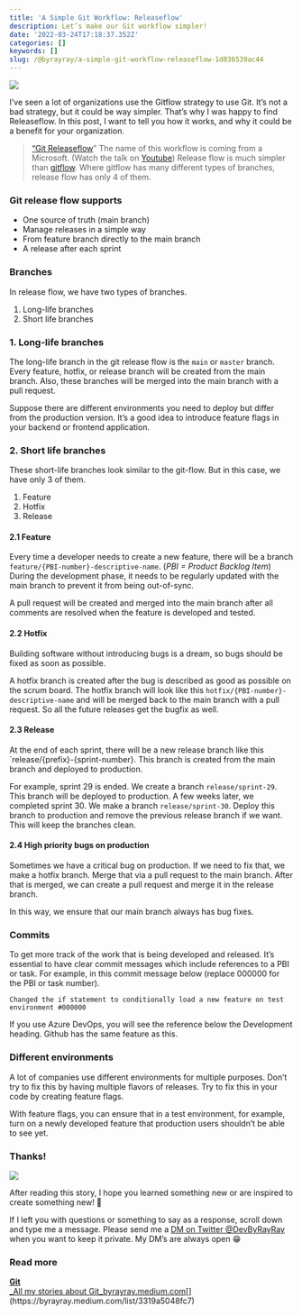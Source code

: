 ```yaml
---
title: 'A Simple Git Workflow: Releaseflow'
description: Let’s make our Git workflow simpler!
date: '2022-03-24T17:18:37.352Z'
categories: []
keywords: []
slug: /@byrayray/a-simple-git-workflow-releaseflow-1d036539ac44
---
```


![](/images/1__3KRHv1owvEzpW7gMewe8Iw.png)

I’ve seen a lot of organizations use the Gitflow strategy to use Git. It’s not a bad strategy, but it could be way simpler. That’s why I was happy to find Releaseflow. In this post, I want to tell you how it works, and why it could be a benefit for your organization.

> [“Git Releaseflow](https://devblogs.microsoft.com/devops/release-flow-how-we-do-branching-on-the-vsts-team/)” The name of this workflow is coming from a Microsoft. (Watch the talk on [Youtube](https://youtu.be/t_4lLR6F_yk?t=924)) Release flow is much simpler than [gitflow](https://www.atlassian.com/git/tutorials/comparing-workflows/gitflow-workflow). Where gitflow has many different types of branches, release flow has only 4 of them.

### Git release flow supports

*   One source of truth (main branch)
*   Manage releases in a simple way
*   From feature branch directly to the main branch
*   A release after each sprint

### Branches

In release flow, we have two types of branches.

1.  Long-life branches
2.  Short life branches

### 1\. Long-life branches

The long-life branch in the git release flow is the `main` or `master` branch. Every feature, hotfix, or release branch will be created from the main branch. Also, these branches will be merged into the main branch with a pull request.

Suppose there are different environments you need to deploy but differ from the production version. It’s a good idea to introduce feature flags in your backend or frontend application.

### 2\. Short life branches

These short-life branches look similar to the git-flow. But in this case, we have only 3 of them.

1.  Feature
2.  Hotfix
3.  Release

#### 2.1 Feature

Every time a developer needs to create a new feature, there will be a branch `feature/{PBI-number}-descriptive-name`. (_PBI = Product Backlog Item_) During the development phase, it needs to be regularly updated with the main branch to prevent it from being out-of-sync.

A pull request will be created and merged into the main branch after all comments are resolved when the feature is developed and tested.

#### 2.2 Hotfix

Building software without introducing bugs is a dream, so bugs should be fixed as soon as possible.

A hotfix branch is created after the bug is described as good as possible on the scrum board. The hotfix branch will look like this `hotfix/{PBI-number}-descriptive-name` and will be merged back to the main branch with a pull request. So all the future releases get the bugfix as well.

#### 2.3 Release

At the end of each sprint, there will be a new release branch like this \`release/{prefix}-{sprint-number}. This branch is created from the main branch and deployed to production.

For example, sprint 29 is ended. We create a branch `release/sprint-29`. This branch will be deployed to production. A few weeks later, we completed sprint 30. We make a branch `release/sprint-30`. Deploy this branch to production and remove the previous release branch if we want. This will keep the branches clean.

#### 2.4 High priority bugs on production

Sometimes we have a critical bug on production. If we need to fix that, we make a hotfix branch. Merge that via a pull request to the main branch. After that is merged, we can create a pull request and merge it in the release branch.

In this way, we ensure that our main branch always has bug fixes.

### Commits

To get more track of the work that is being developed and released. It’s essential to have clear commit messages which include references to a PBI or task. For example, in this commit message below (replace 000000 for the PBI or task number).

```
Changed the if statement to conditionally load a new feature on test environment #000000
```

If you use Azure DevOps, you will see the reference below the Development heading. Github has the same feature as this.

### Different environments

A lot of companies use different environments for multiple purposes. Don’t try to fix this by having multiple flavors of releases. Try to fix this in your code by creating feature flags.

With feature flags, you can ensure that in a test environment, for example, turn on a newly developed feature that production users shouldn’t be able to see yet.

### Thanks!

![](/images/0__7pa1RpRxXqdkgYAJ.jpg)

After reading this story, I hope you learned something new or are inspired to create something new! 🤗

If I left you with questions or something to say as a response, scroll down and type me a message. Please send me a [DM on Twitter @DevByRayRay](https://twitter.com/@devbyrayray) when you want to keep it private. My DM’s are always open 😁



### Read more

[**Git**  
_All my stories about Git_byrayray.medium.com](https://byrayray.medium.com/list/3319a5048fc7 "https://byrayray.medium.com/list/3319a5048fc7")[](https://byrayray.medium.com/list/3319a5048fc7)